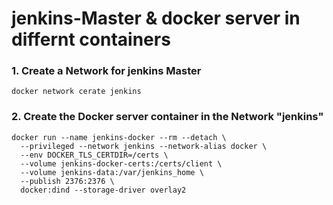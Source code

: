 # jenkins-Master & docker server in differnt containers

### 1. Create a Network for jenkins Master
```
docker network cerate jenkins
```
### 2. Create the Docker server container in the Network "jenkins"
```
docker run --name jenkins-docker --rm --detach \
  --privileged --network jenkins --network-alias docker \
  --env DOCKER_TLS_CERTDIR=/certs \
  --volume jenkins-docker-certs:/certs/client \
  --volume jenkins-data:/var/jenkins_home \
  --publish 2376:2376 \
  docker:dind --storage-driver overlay2
```


